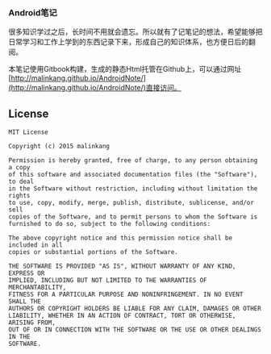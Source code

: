 ### Android笔记

很多知识学过之后，长时间不用就会遗忘。所以就有了记笔记的想法，希望能够把日常学习和工作上学到的东西记录下来，形成自己的知识体系，也方便日后的翻阅。

本笔记使用Gitbook构建，生成的静态Html托管在Github上，可以通过网址[http://malinkang.github.io/AndroidNote/](http://malinkang.github.io/AndroidNote/)直接访问。

## License

```
MIT License

Copyright (c) 2015 malinkang

Permission is hereby granted, free of charge, to any person obtaining a copy
of this software and associated documentation files (the "Software"), to deal
in the Software without restriction, including without limitation the rights
to use, copy, modify, merge, publish, distribute, sublicense, and/or sell
copies of the Software, and to permit persons to whom the Software is
furnished to do so, subject to the following conditions:

The above copyright notice and this permission notice shall be included in all
copies or substantial portions of the Software.

THE SOFTWARE IS PROVIDED "AS IS", WITHOUT WARRANTY OF ANY KIND, EXPRESS OR
IMPLIED, INCLUDING BUT NOT LIMITED TO THE WARRANTIES OF MERCHANTABILITY,
FITNESS FOR A PARTICULAR PURPOSE AND NONINFRINGEMENT. IN NO EVENT SHALL THE
AUTHORS OR COPYRIGHT HOLDERS BE LIABLE FOR ANY CLAIM, DAMAGES OR OTHER
LIABILITY, WHETHER IN AN ACTION OF CONTRACT, TORT OR OTHERWISE, ARISING FROM,
OUT OF OR IN CONNECTION WITH THE SOFTWARE OR THE USE OR OTHER DEALINGS IN THE
SOFTWARE.
```



